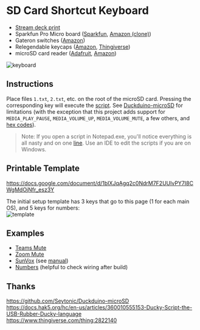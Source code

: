 # SD Card Shortcut Keyboard
- [Stream deck print](https://www.thingiverse.com/thing:5237714)
- Sparkfun Pro Micro board ([Sparkfun](https://www.sparkfun.com/products/12640), [Amazon (clone)](https://www.amazon.com/gp/product/B08BJNV1J3))
- Gateron switches ([Amazon](https://www.amazon.com/gp/product/B08JP8ZBKJ))
- Relegendable keycaps ([Amazon](https://www.amazon.com/X-keys-Keycap-Cherry-Compatible-Transparent/dp/B00FYO8EDC), [Thingiverse](https://www.thingiverse.com/thing:3791028))
- microSD card reader ([Adafruit](https://www.adafruit.com/product/254), [Amazon](https://www.amazon.com/gp/product/B07BJ2P6X6))

![keyboard](https://user-images.githubusercontent.com/8365885/142738102-05f94c7d-b109-4187-99c4-2cb9c0f05725.png)


## Instructions
Place files `1.txt`, `2.txt`, etc. on the root of the microSD card. Pressing the corresponding key will execute the [script](https://docs.hak5.org/hc/en-us/articles/360010555153-Ducky-Script-the-USB-Rubber-Ducky-language). See [Duckduino-microSD](https://github.com/Seytonic/Duckduino-microSD) for limitations (with the exception that this project adds support for `MEDIA_PLAY_PAUSE`, `MEDIA_VOLUME_UP`, `MEDIA_VOLUME_MUTE`, a few others, and [hex codes](http://www.freebsddiary.org/APC/usb_hid_usages.php)).

> Note: If you open a script in Notepad.exe, you'll notice everything is all nasty and on one [line](https://www.cs.toronto.edu/~krueger/csc209h/tut/line-endings.html). Use an IDE to edit the scripts if you are on Windows. 

## Printable Template
https://docs.google.com/document/d/1bIXJqAgq2c0NdrM7F2UUlvPY7I8CWgMdOjNfr_esz3Y

The initial setup template has 3 keys that go to this page (1 for each main OS), and 5 keys for numbers:  
![template](https://user-images.githubusercontent.com/8365885/142738169-82577e94-50a0-46f7-82cb-1c1ffff12f3c.png)


## Examples
- [Teams Mute](./examples/teams/1.txt)
- [Zoom Mute](./examples/zoom/1.txt)
- [SunVox](./examples/sunvox) (see [manual](https://www.warmplace.ru/soft/sunvox/manual.php#kbd))
- [Numbers](./examples/numbers) (helpful to check wiring after build)

## Thanks
https://github.com/Seytonic/Duckduino-microSD  
https://docs.hak5.org/hc/en-us/articles/360010555153-Ducky-Script-the-USB-Rubber-Ducky-language  
https://www.thingiverse.com/thing:2822140
